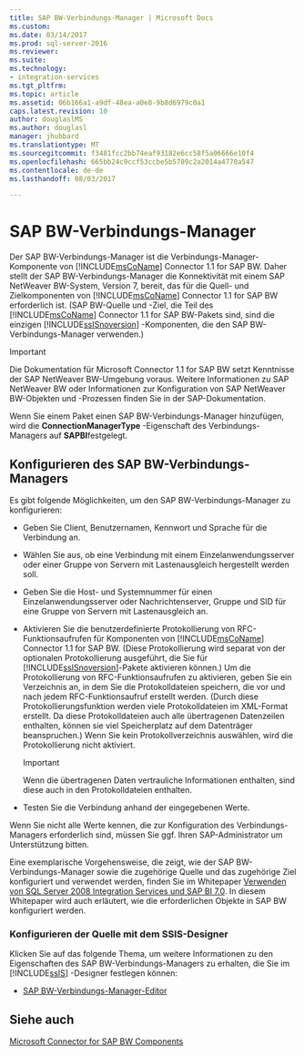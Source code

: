 ```yaml
---
title: SAP BW-Verbindungs-Manager | Microsoft Docs
ms.custom: 
ms.date: 03/14/2017
ms.prod: sql-server-2016
ms.reviewer: 
ms.suite: 
ms.technology:
- integration-services
ms.tgt_pltfrm: 
ms.topic: article
ms.assetid: 06b166a1-a9df-48ea-a0e8-9b8d6979c0a1
caps.latest.revision: 10
author: douglaslMS
ms.author: douglasl
manager: jhubbard
ms.translationtype: MT
ms.sourcegitcommit: f3481fcc2bb74eaf93182e6cc58f5a06666e10f4
ms.openlocfilehash: 665bb24c9ccf53ccbe5b5789c2a2014a4770a547
ms.contentlocale: de-de
ms.lasthandoff: 08/03/2017

---
```

# <a name="sap-bw-connection-manager"></a>SAP BW-Verbindungs-Manager
  Der SAP BW-Verbindungs-Manager ist die Verbindungs-Manager-Komponente von [!INCLUDE[msCoName](../../includes/msconame-md.md)] Connector 1.1 for SAP BW. Daher stellt der SAP BW-Verbindungs-Manager die Konnektivität mit einem SAP NetWeaver BW-System, Version 7, bereit, das für die Quell- und Zielkomponenten von [!INCLUDE[msCoName](../../includes/msconame-md.md)] Connector 1.1 for SAP BW erforderlich ist. (SAP BW-Quelle und -Ziel, die Teil des [!INCLUDE[msCoName](../../includes/msconame-md.md)] Connector 1.1 for SAP BW-Pakets sind, sind die einzigen [!INCLUDE[ssISnoversion](../../includes/ssisnoversion-md.md)] -Komponenten, die den SAP BW-Verbindungs-Manager verwenden.)  
  
> [!IMPORTANT]  
>  Die Dokumentation für Microsoft Connector 1.1 for SAP BW setzt Kenntnisse der SAP NetWeaver BW-Umgebung voraus. Weitere Informationen zu SAP NetWeaver BW oder Informationen zur Konfiguration von SAP NetWeaver BW-Objekten und -Prozessen finden Sie in der SAP-Dokumentation.  
  
 Wenn Sie einem Paket einen SAP BW-Verbindungs-Manager hinzufügen, wird die **ConnectionManagerType** -Eigenschaft des Verbindungs-Managers auf **SAPBI**festgelegt.  
  
## <a name="configuring-the-sap-bw-connection-manager"></a>Konfigurieren des SAP BW-Verbindungs-Managers  
 Es gibt folgende Möglichkeiten, um den SAP BW-Verbindungs-Manager zu konfigurieren:  
  
-   Geben Sie Client, Benutzernamen, Kennwort und Sprache für die Verbindung an.  
  
-   Wählen Sie aus, ob eine Verbindung mit einem Einzelanwendungsserver oder einer Gruppe von Servern mit Lastenausgleich hergestellt werden soll.  
  
-   Geben Sie die Host- und Systemnummer für einen Einzelanwendungsserver oder Nachrichtenserver, Gruppe und SID für eine Gruppe von Servern mit Lastenausgleich an.  
  
-   Aktivieren Sie die benutzerdefinierte Protokollierung von RFC-Funktionsaufrufen für Komponenten von [!INCLUDE[msCoName](../../includes/msconame-md.md)] Connector 1.1 for SAP BW. (Diese Protokollierung wird separat von der optionalen Protokollierung ausgeführt, die Sie für [!INCLUDE[ssISnoversion](../../includes/ssisnoversion-md.md)]-Pakete aktivieren können.) Um die Protokollierung von RFC-Funktionsaufrufen zu aktivieren, geben Sie ein Verzeichnis an, in dem Sie die Protokolldateien speichern, die vor und nach jedem RFC-Funktionsaufruf erstellt werden. (Durch diese Protokollierungsfunktion werden viele Protokolldateien im XML-Format erstellt. Da diese Protokolldateien auch alle übertragenen Datenzeilen enthalten, können sie viel Speicherplatz auf dem Datenträger beanspruchen.) Wenn Sie kein Protokollverzeichnis auswählen, wird die Protokollierung nicht aktiviert.  
  
    > [!IMPORTANT]  
    >  Wenn die übertragenen Daten vertrauliche Informationen enthalten, sind diese auch in den Protokolldateien enthalten.  
  
-   Testen Sie die Verbindung anhand der eingegebenen Werte.  
  
 Wenn Sie nicht alle Werte kennen, die zur Konfiguration des Verbindungs-Managers erforderlich sind, müssen Sie ggf. Ihren SAP-Administrator um Unterstützung bitten.  
  
 Eine exemplarische Vorgehensweise, die zeigt, wie der SAP BW-Verbindungs-Manager sowie die zugehörige Quelle und das zugehörige Ziel konfiguriert und verwendet werden, finden Sie im Whitepaper [Verwenden von SQL Server 2008 Integration Services und SAP BI 7.0](http://go.microsoft.com/fwlink/?LinkID=137090). In diesem Whitepaper wird auch erläutert, wie die erforderlichen Objekte in SAP BW konfiguriert werden.  
  
### <a name="using-the-ssis-designer-to-configure-the-source"></a>Konfigurieren der Quelle mit dem SSIS-Designer  
 Klicken Sie auf das folgende Thema, um weitere Informationen zu den Eigenschaften des SAP BW-Verbindungs-Managers zu erhalten, die Sie im [!INCLUDE[ssIS](../../includes/ssis-md.md)] -Designer festlegen können:  
  
-   [SAP BW-Verbindungs-Manager-Editor](../../integration-services/connection-manager/sap-bw-connection-manager-editor.md)  
  
## <a name="see-also"></a>Siehe auch  
 [Microsoft Connector for SAP BW Components](../../integration-services/microsoft-connector-for-sap-bw-components.md)  
  
  
